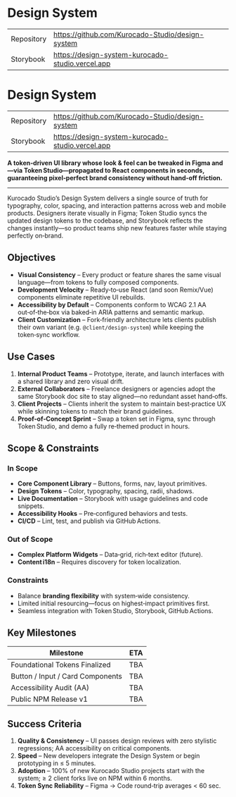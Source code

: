# Design System

|            |                                                    |
| ---------- | -------------------------------------------------- |
| Repository | <https://github.com/Kurocado-Studio/design-system> |
| Storybook  | <https://design-system-kurocado-studio.vercel.app> |

# Design System

|            |                                                    |
| ---------- | -------------------------------------------------- |
| Repository | <https://github.com/Kurocado-Studio/design-system> |
| Storybook  | <https://design-system-kurocado-studio.vercel.app> |

**A token‑driven UI library whose look & feel can be tweaked in Figma and—via
Token Studio—propagated to React components in seconds, guaranteeing pixel‑perfect brand consistency
without hand‑off friction.**

---

Kurocado Studio’s Design System delivers a single source of truth for typography, color, spacing,
and interaction patterns across web and mobile products. Designers iterate visually in Figma; Token
Studio syncs the updated design tokens to the codebase, and Storybook reflects the changes
instantly—so product teams ship new features faster while staying perfectly on‑brand.

## Objectives

- **Visual Consistency** – Every product or feature shares the same visual language—from tokens to
  fully composed components.
- **Development Velocity** – Ready‑to‑use React (and soon Remix/Vue) components eliminate repetitive
  UI rebuilds.
- **Accessibility by Default** – Components conform to WCAG 2.1 AA out‑of‑the‑box via baked‑in ARIA
  patterns and semantic markup.
- **Client Customization** – Fork‑friendly architecture lets clients publish their own variant (e.g.
  `@client/design-system`) while keeping the token‑sync workflow.

## Use Cases

1. **Internal Product Teams** – Prototype, iterate, and launch interfaces with a shared library and
   zero visual drift.
2. **External Collaborators** – Freelance designers or agencies adopt the same Storybook doc site to
   stay aligned—no redundant asset hand‑offs.
3. **Client Projects** – Clients inherit the system to maintain best‑practice UX while skinning
   tokens to match their brand guidelines.
4. **Proof‑of‑Concept Sprint** – Swap a token set in Figma, sync through Token Studio, and demo a
   fully re‑themed product in hours.

## Scope & Constraints

### In Scope

- **Core Component Library** – Buttons, forms, nav, layout primitives.
- **Design Tokens** – Color, typography, spacing, radii, shadows.
- **Live Documentation** – Storybook with usage guidelines and code snippets.
- **Accessibility Hooks** – Pre‑configured behaviors and tests.
- **CI/CD** – Lint, test, and publish via GitHub Actions.

### Out of Scope

- **Complex Platform Widgets** – Data‑grid, rich‑text editor (future).
- **Content i18n** – Requires discovery for token localization.

### Constraints

- Balance **branding flexibility** with system‑wide consistency.
- Limited initial resourcing—focus on highest‑impact primitives first.
- Seamless integration with Token Studio, Storybook, GitHub Actions.

## Key Milestones

| Milestone                        | ETA |
| -------------------------------- | --- |
| Foundational Tokens Finalized    | TBA |
| Button / Input / Card Components | TBA |
| Accessibility Audit (AA)         | TBA |
| Public NPM Release v1            | TBA |

## Success Criteria

1. **Quality & Consistency** – UI passes design reviews with zero stylistic regressions; AA
   accessibility on critical components.
2. **Speed** – New developers integrate the Design System or begin prototyping in ≤ 5 minutes.
3. **Adoption** – 100% of new Kurocado Studio projects start with the system; ≥ 2 client forks live
   on NPM within 6 months.
4. **Token Sync Reliability** – Figma → Code round‑trip averages < 60 sec.
